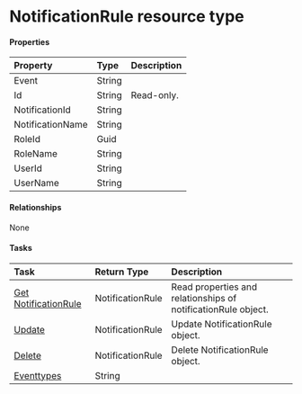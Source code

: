 # NotificationRule resource type



#### Properties
| Property	   | Type	|Description|
|:---------------|:--------|:----------|
|Event|String||
|Id|String| Read-only.|
|NotificationId|String||
|NotificationName|String||
|RoleId|Guid||
|RoleName|String||
|UserId|String||
|UserName|String||

#### Relationships
None


#### Tasks

| Task		   | Return Type	|Description|
|:---------------|:--------|:----------|
|[Get NotificationRule](../api/notificationrule_get.md) | NotificationRule |Read properties and relationships of notificationRule object.|
|[Update](../api/notificationrule_update.md) | NotificationRule	|Update NotificationRule object. |
|[Delete](../api/notificationrule_delete.md) | NotificationRule	|Delete NotificationRule object. |
|[Eventtypes](../api/notificationrule_eventtypes.md)|String||
